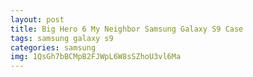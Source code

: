 ```yaml
---
layout: post
title: Big Hero 6 My Neighbor Samsung Galaxy S9 Case
tags: samsung galaxy s9
categories: samsung
img: 1QsGh7bBCMpB2FJWpL6W8sSZhoU3vl6Ma
---
```

